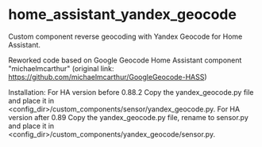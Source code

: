 # home_assistant_yandex_geocode
Custom component reverse geocoding with Yandex Geocode for Home Assistant.

Reworked code based on Google Geocode Home Assistant component "michaelmcarthur" (original link: https://github.com/michaelmcarthur/GoogleGeocode-HASS)

Installation:
For HA version before 0.88.2
Copy the yandex_geocode.py file and place it in <config_dir>/custom_components/sensor/yandex_geocode.py.
For HA version after 0.89
Copy the yandex_geocode.py file, rename to sensor.py and place it in <config_dir>/custom_components/yandex_geocode/sensor.py.
